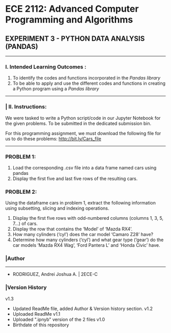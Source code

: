 # ECE 2112: Advanced Computer Programming and Algorithms 

## EXPERIMENT 3 - PYTHON DATA ANALYSIS (PANDAS)

---

### I. Intended Learning Outcomes :
1. To identify the codes and functions incorporated in the *Pandas library*
2. To be able to apply and use the different codes and functions in creating a Python program using a *Pandas library*

---

### | II. Instructions:
We were tasked to write a Python script/code in our Jupyter Notebook for the given problems. To be submitted in the dedicated submission bin.

For this programming assignment, we must download the following file for us to do these problems: http://bit.ly/Cars_file 

---

### PROBLEM 1:
1. Load the corresponding .csv file into a data frame named cars using pandas
2. Display the first five and last five rows of the resulting cars.

### PROBLEM 2:
Using the dataframe cars in problem 1, extract the following information using subsetting, slicing and indexing operations.
1. Display the first five rows with odd-numbered columns (columns 1, 3, 5, 7...) of cars.
2. Display the row that contains the ‘Model’ of ‘Mazda RX4’.
3. How many cylinders (‘cyl’) does the car model ‘Camaro Z28’ have?
4. Determine how many cylinders (‘cyl’) and what gear type (‘gear’) do the car models ‘Mazda RX4 Wag’, ‘Ford Pantera L’ and ‘Honda Civic’ have.


### |Author
---
* RODRIGUEZ, Andrei Joshua A. | 2ECE-C

### |Version History

v1.3
- Updated ReadMe file, added Author & Version history section.
v1.2
- Uploaded ReadMe 
v1.1
- Uploaded ".ipnyb" version of the 2 files
v1.0
- Birthdate of this repository


